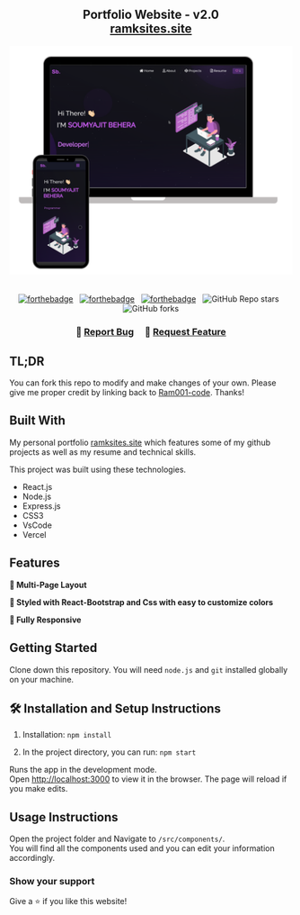<h2 align="center">
  Portfolio Website - v2.0<br/>
  <a href="https://ramksites.site/" target="_blank">ramksites.site</a>
</h2>
<div align="center">
  <img alt="Demo" src="./Images/readme-img1.png" />
</div>

<br/>

<center>

[![forthebadge](https://forthebadge.com/images/badges/built-with-love.svg)](https://forthebadge.com) &nbsp;
[![forthebadge](https://forthebadge.com/images/badges/made-with-javascript.svg)](https://forthebadge.com) &nbsp;
[![forthebadge](https://forthebadge.com/images/badges/open-source.svg)](https://forthebadge.com) &nbsp;
![GitHub Repo stars](https://img.shields.io/github/stars/Ram001-code/Portfolio?color=red&logo=github&style=for-the-badge) &nbsp;
![GitHub forks](https://img.shields.io/github/forks/Ram001-code/Portfolio?color=red&logo=github&style=for-the-badge)

</center>

<h3 align="center">
    🔹
    <a href="https://github.com/Ram001-code/Portfolio/issues">Report Bug</a> &nbsp; &nbsp;
    🔹
    <a href="https://github.com/Ram001-code/Portfolio/issues">Request Feature</a>
</h3>

## TL;DR

You can fork this repo to modify and make changes of your own. Please give me proper credit by linking back to [Ram001-code](https://github.com/Ram001-code/Portfolio). Thanks!

## Built With

My personal portfolio <a href="https://ramksites.site/" target="_blank">ramksites.site</a> which features some of my github projects as well as my resume and technical skills.<br/>

This project was built using these technologies.

- React.js
- Node.js
- Express.js
- CSS3
- VsCode
- Vercel

## Features

**📖 Multi-Page Layout**

**🎨 Styled with React-Bootstrap and Css with easy to customize colors**

**📱 Fully Responsive**

## Getting Started

Clone down this repository. You will need `node.js` and `git` installed globally on your machine.

## 🛠 Installation and Setup Instructions

1. Installation: `npm install`

2. In the project directory, you can run: `npm start`

Runs the app in the development mode.\
Open [http://localhost:3000](http://localhost:3000) to view it in the browser.
The page will reload if you make edits.

## Usage Instructions

Open the project folder and Navigate to `/src/components/`. <br/>
You will find all the components used and you can edit your information accordingly.

### Show your support

Give a ⭐ if you like this website!